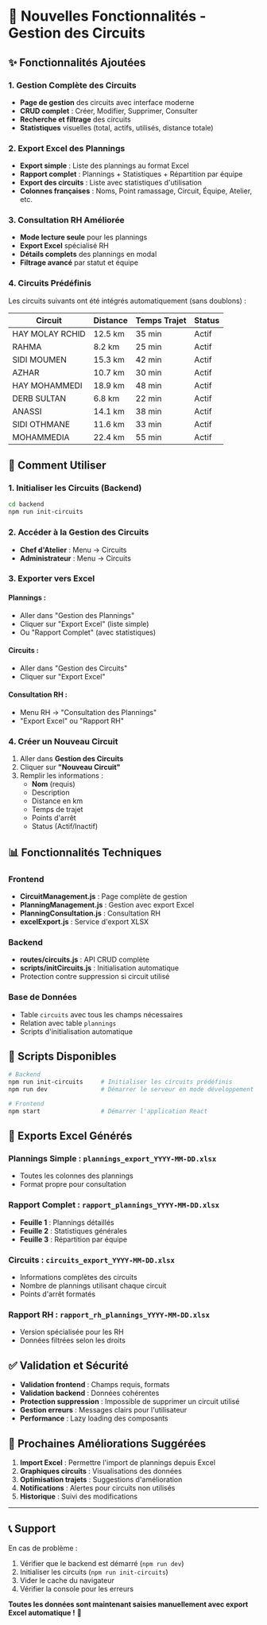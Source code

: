 # 🚛 Nouvelles Fonctionnalités - Gestion des Circuits

## ✨ Fonctionnalités Ajoutées

### 1. **Gestion Complète des Circuits**
- **Page de gestion** des circuits avec interface moderne
- **CRUD complet** : Créer, Modifier, Supprimer, Consulter
- **Recherche et filtrage** des circuits
- **Statistiques** visuelles (total, actifs, utilisés, distance totale)

### 2. **Export Excel des Plannings**
- **Export simple** : Liste des plannings au format Excel
- **Rapport complet** : Plannings + Statistiques + Répartition par équipe
- **Export des circuits** : Liste avec statistiques d'utilisation
- **Colonnes françaises** : Noms, Point ramassage, Circuit, Équipe, Atelier, etc.

### 3. **Consultation RH Améliorée**
- **Mode lecture seule** pour les plannings
- **Export Excel** spécialisé RH
- **Détails complets** des plannings en modal
- **Filtrage avancé** par statut et équipe

### 4. **Circuits Prédéfinis**

Les circuits suivants ont été intégrés automatiquement (sans doublons) :

| Circuit | Distance | Temps Trajet | Status |
|---------|----------|--------------|---------|
| HAY MOLAY RCHID | 12.5 km | 35 min | Actif |
| RAHMA | 8.2 km | 25 min | Actif |
| SIDI MOUMEN | 15.3 km | 42 min | Actif |
| AZHAR | 10.7 km | 30 min | Actif |
| HAY MOHAMMEDI | 18.9 km | 48 min | Actif |
| DERB SULTAN | 6.8 km | 22 min | Actif |
| ANASSI | 14.1 km | 38 min | Actif |
| SIDI OTHMANE | 11.6 km | 33 min | Actif |
| MOHAMMEDIA | 22.4 km | 55 min | Actif |

## 🚀 Comment Utiliser

### **1. Initialiser les Circuits (Backend)**
```bash
cd backend
npm run init-circuits
```

### **2. Accéder à la Gestion des Circuits**
- **Chef d'Atelier** : Menu → Circuits
- **Administrateur** : Menu → Circuits

### **3. Exporter vers Excel**

#### **Plannings** :
- Aller dans "Gestion des Plannings"
- Cliquer sur "Export Excel" (liste simple)
- Ou "Rapport Complet" (avec statistiques)

#### **Circuits** :
- Aller dans "Gestion des Circuits" 
- Cliquer sur "Export Excel"

#### **Consultation RH** :
- Menu RH → "Consultation des Plannings"
- "Export Excel" ou "Rapport RH"

### **4. Créer un Nouveau Circuit**
1. Aller dans **Gestion des Circuits**
2. Cliquer sur **"Nouveau Circuit"**
3. Remplir les informations :
   - **Nom** (requis)
   - Description
   - Distance en km
   - Temps de trajet
   - Points d'arrêt
   - Status (Actif/Inactif)

## 📊 Fonctionnalités Techniques

### **Frontend**
- **CircuitManagement.js** : Page complète de gestion
- **PlanningManagement.js** : Gestion avec export Excel
- **PlanningConsultation.js** : Consultation RH
- **excelExport.js** : Service d'export XLSX

### **Backend**
- **routes/circuits.js** : API CRUD complète
- **scripts/initCircuits.js** : Initialisation automatique
- Protection contre suppression si circuit utilisé

### **Base de Données**
- Table `circuits` avec tous les champs nécessaires
- Relation avec table `plannings`
- Scripts d'initialisation automatique

## 🔧 Scripts Disponibles

```bash
# Backend
npm run init-circuits     # Initialiser les circuits prédéfinis
npm run dev               # Démarrer le serveur en mode développement

# Frontend  
npm start                 # Démarrer l'application React
```

## 📝 Exports Excel Générés

### **Plannings Simple** : `plannings_export_YYYY-MM-DD.xlsx`
- Toutes les colonnes des plannings
- Format propre pour consultation

### **Rapport Complet** : `rapport_plannings_YYYY-MM-DD.xlsx`
- **Feuille 1** : Plannings détaillés
- **Feuille 2** : Statistiques générales  
- **Feuille 3** : Répartition par équipe

### **Circuits** : `circuits_export_YYYY-MM-DD.xlsx`
- Informations complètes des circuits
- Nombre de plannings utilisant chaque circuit
- Points d'arrêt formatés

### **Rapport RH** : `rapport_rh_plannings_YYYY-MM-DD.xlsx`
- Version spécialisée pour les RH
- Données filtrées selon les droits

## ✅ Validation et Sécurité

- **Validation frontend** : Champs requis, formats
- **Validation backend** : Données cohérentes
- **Protection suppression** : Impossible de supprimer un circuit utilisé
- **Gestion erreurs** : Messages clairs pour l'utilisateur
- **Performance** : Lazy loading des composants

## 🎯 Prochaines Améliorations Suggérées

1. **Import Excel** : Permettre l'import de plannings depuis Excel
2. **Graphiques circuits** : Visualisations des données
3. **Optimisation trajets** : Suggestions d'amélioration
4. **Notifications** : Alertes pour circuits non utilisés
5. **Historique** : Suivi des modifications

---

## 📞 Support

En cas de problème :
1. Vérifier que le backend est démarré (`npm run dev`)
2. Initialiser les circuits (`npm run init-circuits`) 
3. Vider le cache du navigateur
4. Vérifier la console pour les erreurs

**Toutes les données sont maintenant saisies manuellement avec export Excel automatique !** 🎉 